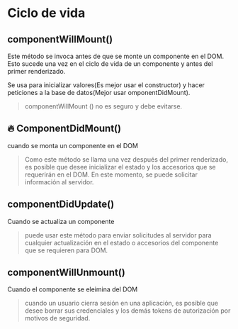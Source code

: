 # Ciclo de vida

## componentWillMount()

Este método se invoca antes de que se monte un componente en el DOM. Esto sucede una vez en el ciclo de vida de un componente y antes del primer renderizado.

Se usa para inicializar valores(Es mejor usar el constructor) y hacer peticiones a la base de datos(Mejor usar omponentDidMount).

> componentWillMount () no es seguro y debe evitarse.

## 🔥 ComponentDidMount()

 cuando se monta un componente en el DOM

> Como este método se llama una vez después del primer renderizado, es posible que desee inicializar el estado y los accesorios que se requerirán en el DOM. En este momento, se puede solicitar información al servidor.

## componentDidUpdate()

Cuando se actualiza un componente

> puede usar este método para enviar solicitudes al servidor para cualquier actualización en el estado o accesorios del componente que se requieren para DOM.

## componentWillUnmount()

Cuando el componente se eleimina del DOM

> cuando un usuario cierra sesión en una aplicación, es posible que desee borrar sus credenciales y los demás tokens de autorización por motivos de seguridad.
